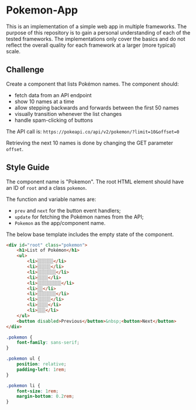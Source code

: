 # Pokemon-App

This is an implementation of a simple web app in multiple frameworks. The purpose of this repository is to gain a personal understanding of each of the tested frameworks. The implementations only cover the basics and do not reflect the overall quality for each framework at a larger (more typical) scale.

## Challenge

Create a component that lists Pokémon names. The component should:

* fetch data from an API endpoint
* show 10 names at a time
* allow stepping backwards and forwards between the first 50 names
* visually transition whenever the list changes
* handle spam-clicking of buttons

The API call is: `https://pokeapi.co/api/v2/pokemon/?limit=10&offset=0`

Retrieving the next 10 names is done by changing the GET parameter `offset`.

## Style Guide

The component name is "Pokemon". The root HTML element should have an ID of `root` and a class `pokemon`.

The function and variable names are:

* `prev` and `next` for the button event handlers;
* `update` for fetching the Pokémon names from the API;
* `Pokemon` as the app/component name.

The below base template includes the empty state of the component.

```html
<div id="root" class="pokemon">
    <h1>List of Pokémon</h1>
    <ul>
        <li>░░░░░░</li>
        <li>░░░░░</li>
        <li>░░░░░░░</li>
        <li>░░░░</li>
        <li>░░░░░░░░░</li>
        <li>░░</li>
        <li>░░░░░░░</li>
        <li>░░░░░</li>
        <li>░░░░</li>
        <li>░░░</li>
    </ul>
    <button disabled>Previous</button>&nbsp;<button>Next</button>
</div>
```

```css
.pokemon {
    font-family: sans-serif;
}

.pokemon ul {
    position: relative;
    padding-left: 1rem;
}

.pokemon li {
    font-size: 1rem;
    margin-bottom: 0.2rem;
}
```

